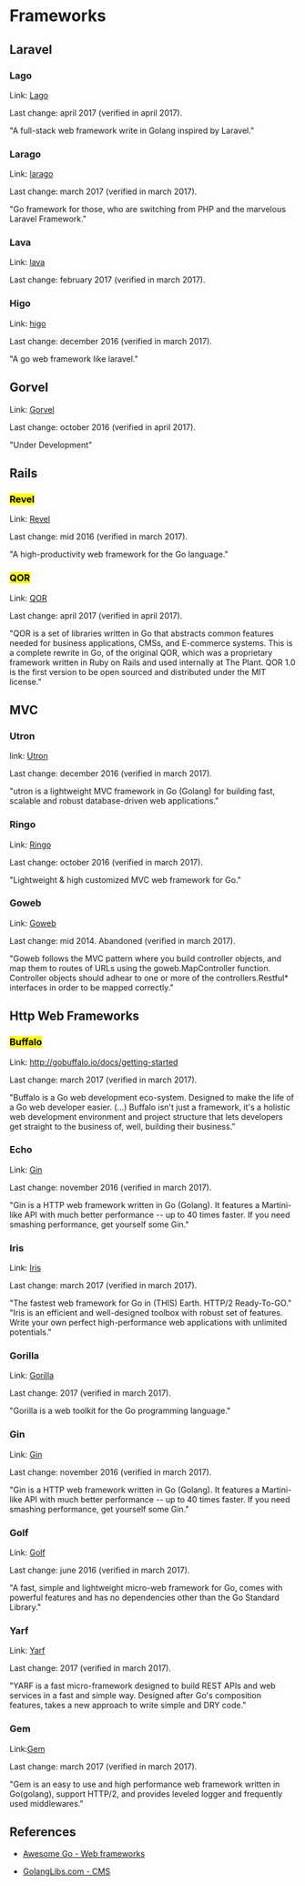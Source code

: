 
# Frameworks






## Laravel






### Lago

Link: [Lago](https://github.com/lastack/lago)

Last change: april 2017 (verified in april 2017).

"A full-stack web framework write in Golang inspired by Laravel."



### Larago

Link: [larago](https://github.com/lara-go/larago)

Last change: march 2017 (verified in march 2017).

"Go framework for those, who are switching from PHP and the marvelous Laravel Framework."




### Lava

Link: [lava](https://github.com/golava/lava)

Last change: february 2017 (verified in march 2017).




### Higo

Link: [higo](https://github.com/micln/higo)

Last change: december 2016 (verified in march 2017).

"A go web framework like laravel."


## Gorvel

Link: [Gorvel](https://github.com/sadlil/gorvel)

Last change: october 2016 (verified in april 2017).

"Under Development"



## Rails





### <mark>Revel</mark> 

Link: [Revel](https://github.com/revel/revel)

Last change: mid 2016 (verified in march 2017).

"A high-productivity web framework for the Go language."




### <mark>QOR</mark>

Link: [QOR](https://github.com/qor/qor)

Last change: april 2017 (verified in april 2017).

"QOR is a set of libraries written in Go that abstracts common features needed for business applications, CMSs, and E-commerce systems.
This is a complete rewrite in Go, of the original QOR, which was a proprietary framework written in Ruby on Rails and used internally at The Plant. QOR 1.0 is the first version to be open sourced and distributed under the MIT license."






## MVC





### Utron

link: [Utron](https://github.com/gernest/utron)

Last change: december 2016 (verified in march 2017).

"utron is a lightweight MVC framework in Go (Golang) for building fast, scalable and robust database-driven web applications."


### Ringo 

Link: [Ringo](https://github.com/jjyr/ringo)

Last change: october 2016 (verified in march 2017).

"Lightweight & high customized MVC web framework for Go."





### Goweb

Link: [Goweb](https://github.com/stretchr/goweb)

Last change: mid 2014. Abandoned (verified in march 2017).

"Goweb follows the MVC pattern where you build controller objects, and map them to routes of URLs using the goweb.MapController function. Controller objects should adhear to one or more of the controllers.Restful* interfaces in order to be mapped correctly."





## Http Web Frameworks





### <mark>Buffalo</mark>

Link: http://gobuffalo.io/docs/getting-started

Last change: march 2017 (verified in march 2017).

"Buffalo is a Go web development eco-system. Designed to make the life of a Go web developer easier.
(...)
Buffalo isn't just a framework, it's a holistic web development environment and project structure that lets developers get straight to the business of, well, building their business."



### Echo 

Link: [Gin](https://github.com/gin-gonic/gin)

Last change: november 2016 (verified in march 2017).

"Gin is a HTTP web framework written in Go (Golang). It features a Martini-like API with much better performance -- up to 40 times faster. If you need smashing performance, get yourself some Gin."


### Iris

Link: [Iris](https://github.com/kataras/iris)

Last change: march 2017 (verified in march 2017).

"The fastest web framework for Go in (THIS) Earth. HTTP/2 Ready-To-GO."
"Iris is an efficient and well-designed toolbox with robust set of features.
Write your own perfect high-performance web applications with unlimited potentials." 



### Gorilla

Link: [Gorilla](https://github.com/gorilla)

Last change: 2017 (verified in march 2017).

"Gorilla is a web toolkit for the Go programming language."



### Gin

Link: [Gin](https://github.com/gin-gonic/gin)

Last change: november 2016 (verified in march 2017).

"Gin is a HTTP web framework written in Go (Golang). It features a Martini-like API with much better performance -- up to 40 times faster. If you need smashing performance, get yourself some Gin."



### Golf

Link: [Golf](https://github.com/dinever/golf)

Last change: june 2016 (verified in march 2017).

"A fast, simple and lightweight micro-web framework for Go, comes with powerful features and has no dependencies other than the Go Standard Library."


### Yarf

Link: [Yarf](https://github.com/yarf-framework/yarf)

Last change: 2017 (verified in march 2017).

"YARF is a fast micro-framework designed to build REST APIs and web services in a fast and simple way. Designed after Go's composition features, takes a new approach to write simple and DRY code."


### Gem

Link:[Gem](https://github.com/go-gem/gem)

Last change: march 2017 (verified in march 2017).

"Gem is an easy to use and high performance web framework written in Go(golang), support HTTP/2, and provides leveled logger and frequently used middlewares."



## References

- [Awesome Go - Web frameworks](https://awesome-go.com/#web-frameworks)

- [GolangLibs.com - CMS](https://golanglibs.com/top?q=cms)

